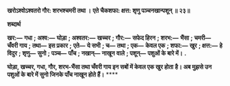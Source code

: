 **खरोऽश्वोऽश्वतरो गौर: शरभश्चमरी तथा ।** **एते चैकशफा: क्षत्त: शृणु पञ्चनखान्पशून् ॥ २३॥** 

**शब्दार्थ** 

**खर:—** **गधा** **; अश्व:—** **घोड़ा** **; अश्वतर:—** **खच्चर** **; गौर:—** **सफेद हिरन** **; शरभ:—** **भैंसा** **; चमरी—** **चँवरी गाय** **; तथा—** **इस प्रकार** **;** **एते—** **ये सभी** **; च—** **तथा** **; एक—** **केवल एक** **; शफा:—** **खुर** **; क्षत्त:—** **हे विदुर** **; शृणु—** **सुनो** **; पञ्च—** **पाँच** **; नखान्—** **नाखून** **वाले** **; पशून्—** **पशुओं के बारे में।** **.** 

**घोड़ा, खच्चर, गधा, गौर, शरभ-भैंसा तथा चँवरी गाय इन सबों में केवल एक खुर होता** **है। अब मुझसे उन पशुओं के बारे में सुनो जिनके पाँच नाखून होते हैं।** **** 